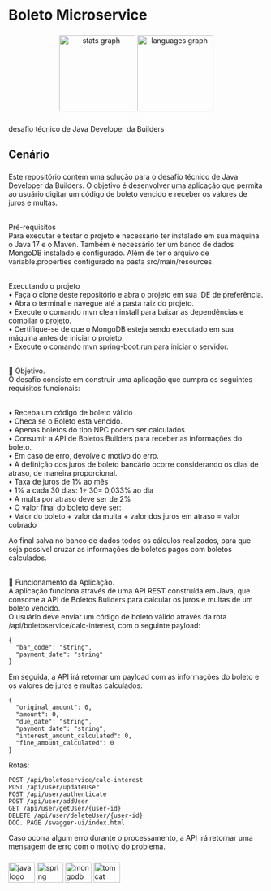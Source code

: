 <h1 align="left">Boleto Microservice</h1>

###

<div align="center">
  <img src="https://github-readme-stats.vercel.app/api?hide_title=false&hide_rank=false&show_icons=true&include_all_commits=true&count_private=true&disable_animations=false&theme=github_dark&locale=en&hide_border=true&username=gvom" height="150" alt="stats graph"  />
  <img src="https://github-readme-stats.vercel.app/api/top-langs?locale=pt-br&hide_title=false&layout=compact&card_width=320&langs_count=5&theme=github_dark&hide_border=true&username=gvom" height="150" alt="languages graph"  />
</div>

###

<p align="left">desafio técnico de Java Developer da Builders</p>

###

<h2 align="left">Cenário</h2>

###

<p align="left">
Este repositório contém uma solução para o desafio técnico de Java Developer da Builders. O objetivo é desenvolver uma aplicação que permita ao usuário digitar um código de boleto vencido e receber os valores de juros e multas.<br><br>
  
Pré-requisitos<br>
Para executar e testar o projeto é necessário ter instalado em sua máquina o Java 17 e o 
Maven. Também é necessário ter um banco de dados MongoDB instalado e configurado. Além 
de ter o arquivo de variable.properties configurado na pasta src/main/resources.<br><br>
  
Executando o projeto<br>
• Faça o clone deste repositório e abra o projeto em sua IDE de preferência.<br>
• Abra o terminal e navegue até a pasta raiz do projeto.<br>
• Execute o comando mvn clean install para baixar as dependências e compilar o projeto.<br>
• Certifique-se de que o MongoDB esteja sendo executado em sua máquina antes de iniciar o 
projeto.<br>
• Execute o comando mvn spring-boot:run para iniciar o servidor.<br><br>

🎯 Objetivo.<br>
O desafio consiste em construir uma aplicação que cumpra os seguintes requisitos funcionais:<br><br>

• Receba um código de boleto válido<br>
• Checa se o Boleto esta vencido.<br>
• Apenas boletos do tipo NPC podem ser calculados<br>
• Consumir a API de Boletos Builders para receber as informações do boleto.<br>
• Em caso de erro, devolve o motivo do erro.<br>
• A definição dos juros de boleto bancário ocorre considerando os dias de atraso, de maneira proporcional.<br>
• Taxa de juros de 1% ao mês<br>
• 1% a cada 30 dias: 1÷ 30= 0,033% ao dia<br>
• A multa por atraso deve ser de 2%<br>
• O valor final do boleto deve ser:<br>
• Valor do boleto + valor da multa + valor dos juros em atraso = valor cobrado<br>
  
Ao final salva no banco de dados todos os cálculos realizados, para que seja possivel cruzar as informações de boletos pagos com boletos calculados.<br><br>
  
🚀 Funcionamento da Aplicação.<br>
A aplicação funciona através de uma API REST construída em Java, que consome a API de Boletos Builders para calcular os juros e multas de um boleto vencido.<br>
O usuário deve enviar um código de boleto válido através da rota /api/boletoservice/calc-interest, com o seguinte payload:<br>

  ```
  {
    "bar_code": "string",
    "payment_date": "string"
  }
  ```

Em seguida, a API irá retornar um payload com as informações do boleto e os valores de juros e multas calculados:

  ```
  {
    "original_amount": 0,
    "amount": 0,
    "due_date": "string",
    "payment_date": "string",
    "interest_amount_calculated": 0,
    "fine_amount_calculated": 0
  }
  ```
  
Rotas:
  ```
  POST /api/boletoservice/calc-interest
  POST /api/user/updateUser
  POST /api/user/authenticate
  POST /api/user/addUser
  GET /api/user/getUser/{user-id}
  DELETE /api/user/deleteUser/{user-id}
  DOC. PAGE /swagger-ui/index.html
  ```

Caso ocorra algum erro durante o processamento, a API irá retornar uma mensagem de erro com o motivo do problema.
</p>

###

<div align="left">
  <img src="https://cdn.jsdelivr.net/gh/devicons/devicon/icons/java/java-original.svg" height="40" width="52" alt="java logo"  />
  <img src="https://cdn.jsdelivr.net/gh/devicons/devicon/icons/spring/spring-original.svg" height="40" width="52" alt="spring logo"  />
  <img src="https://cdn.jsdelivr.net/gh/devicons/devicon/icons/mongodb/mongodb-original.svg" height="40" width="52" alt="mongodb logo"  />
  <img src="https://cdn.jsdelivr.net/gh/devicons/devicon/icons/tomcat/tomcat-original.svg" height="40" width="52" alt="tomcat logo"  />
</div>

###
